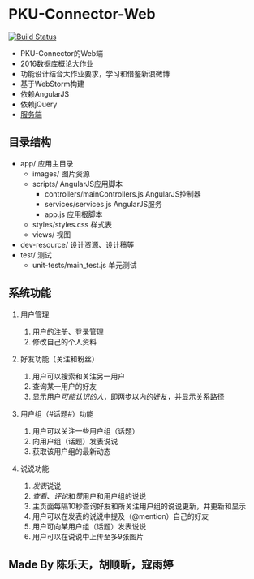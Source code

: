 # PKU-Connector-Web
[![Build Status](https://img.shields.io/travis/HackAll-PKU/PKU-Connector-Web.svg)](https://travis-ci.org/HackAll-PKU/PKU-Connector-Web)
- PKU-Connector的Web端
- 2016数据库概论大作业
- 功能设计结合大作业要求，学习和借鉴新浪微博
- 基于WebStorm构建
- 依赖AngularJS
- 依赖jQuery
- [服务端](https://github.com/HackAll-PKU/PKU-Connector-Services)

## 目录结构
 - app/ 应用主目录
 	- images/ 图片资源
 	- scripts/ AngularJS应用脚本
 		- controllers/mainControllers.js AngularJS控制器
 		- services/services.js AngularJS服务
 		- app.js 应用根脚本
 	- styles/styles.css 样式表
 	- views/ 视图
 - dev-resource/ 设计资源、设计稿等
 - test/ 测试
 	- unit-tests/main_test.js 单元测试

## 系统功能
1. 用户管理
	1. 用户的注册、登录管理
	2. 修改自己的个人资料

2. 好友功能（关注和粉丝）
	1. 用户可以搜索和关注另一用户
	2. 查询某一用户的好友
	3. 显示用户*可能认识的人*，即两步以内的好友，并显示关系路径

3. 用户组（#话题#）功能
	1. 用户可以关注一些用户组（话题）
	2. 向用户组（话题）发表说说
	3. 获取该用户组的最新动态

4. 说说功能
	1. *发表*说说
	2. *查看*、*评论*和*赞*用户和用户组的说说
	2. 主页面每隔10秒查询好友和所关注用户组的说说更新，并更新和显示
	3. 用户可以在发表的说说中提及（@mention）自己的好友
	4. 用户可向某用户组（话题）发表说说
	5. 用户可以在说说中上传至多9张图片

## Made By 陈乐天，胡顺昕，寇雨婷
